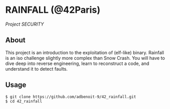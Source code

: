 # RAINFALL (@42Paris)
*Project SECURITY*

## About
This project is an introduction to the exploitation of (elf-like) binary.
Rainfall is an iso challenge slightly more complex than Snow Crash. You will have to dive deep into reverse engineering, learn to reconstruct a code, and understand it to detect faults.

## Usage
```
$ git clone https://github.com/adbenoit-9/42_rainfall.git
$ cd 42_rainfall
```
